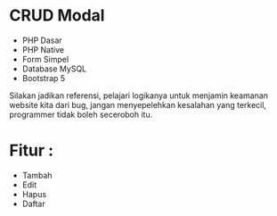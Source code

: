 # CRUD Modal

- PHP Dasar
- PHP Native
- Form Simpel
- Database MySQL
- Bootstrap 5

Silakan jadikan referensi, pelajari logikanya untuk menjamin keamanan website kita dari bug, jangan menyepelehkan kesalahan yang terkecil, programmer tidak boleh seceroboh itu.

# Fitur :
- Tambah
- Edit
- Hapus
- Daftar

